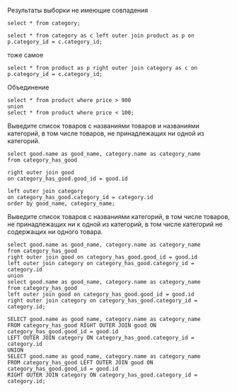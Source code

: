 Результаты выборки не имеющие совпадения
```
select * from category;
```
```
select * from category as c left outer join product as p on p.category_id = c.category_id;
```
тоже самое
```
select * from product as p right outer join category as c on p.category_id = c.category_id;
```
Объединение
```
select * from product where price > 900
union
select * from product where price < 100;
```
Выведите список товаров с названиями товаров и названиями категорий, в том числе товаров, не принадлежащих 
ни одной из категорий.
```
select good.name as good_name, category.name as category_name  
from category_has_good

right outer join good
on category_has_good.good_id = good.id

left outer join category
on category_has_good.category_id = category.id
order by good_name, category_name;
```
Выведите список товаров с названиями категорий, в том числе товаров, не принадлежащих ни к одной из категорий, 
в том числе категорий не содержащих ни одного товара.
```
select good.name as good_name, category.name as category_name  
from category_has_good 
right outer join good on category_has_good.good_id = good.id 
left outer join category on category_has_good.category_id = category.id
union 
select good.name as good_name, category.name as category_name  
from category_has_good
left outer join good on category_has_good.good_id = good.id
right outer join category on category_has_good.category_id = category.id;

SELECT good.name as good_name, category.name as category_name
FROM category_has_good RIGHT OUTER JOIN good ON
category_has_good.good_id = good.id
LEFT OUTER JOIN category ON category_has_good.category_id = category.id
UNION
SELECT good.name as good_name, category.name as category_name
FROM category_has_good LEFT OUTER JOIN good ON
category_has_good.good_id = good.id
RIGHT OUTER JOIN category ON category_has_good.category_id = category.id;
```